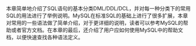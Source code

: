 

本章简单地介绍了SQL语句的基本分类DML/DDL/DCL，并对每一种分类下的常用SQL的用法进行了举例说明。MySQL在标准SQL的基础上进行了很多扩展，本章对常用的一些语法做了简单介绍，对于更详细的说明，读者可以参考MySQL的帮助或者官方文档。在本章的最后，还介绍了用户应如何使用MySQL中的帮助文档，以便快速查找各种语法定义。



